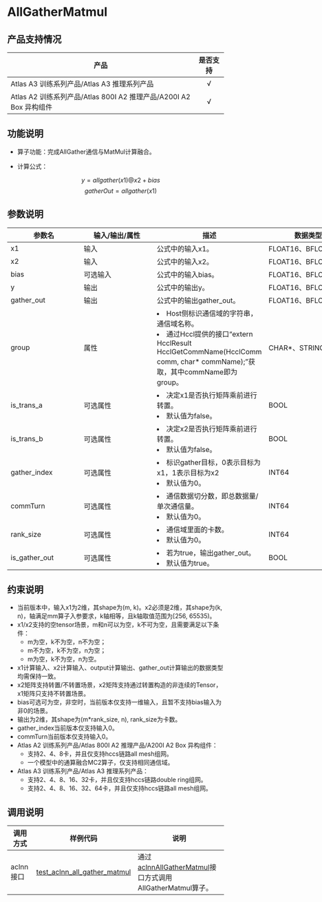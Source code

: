 # AllGatherMatmul

## 产品支持情况

| 产品 | 是否支持 |
| ---- | :----: |
| <term>Atlas A3 训练系列产品/Atlas A3 推理系列产品</term> | √ |
| <term>Atlas A2 训练系列产品/Atlas 800I A2 推理产品/A200I A2 Box 异构组件</term> | √ |

## 功能说明


- 算子功能：完成AllGather通信与MatMul计算融合。
- 计算公式：

    $$
    y=allgather(x1)@x2+bias
    $$
    $$
    gatherOut=allgather(x1)
    $$
## 参数说明


<table style="undefined;table-layout: fixed; width: 1576px"><colgroup>
  <col style="width: 170px">
  <col style="width: 170px">
  <col style="width: 200px">
  <col style="width: 200px">
  <col style="width: 170px">
  </colgroup>
  <thead>
    <tr>
      <th>参数名</th>
      <th>输入/输出/属性</th>
      <th>描述</th>
      <th>数据类型</th>
      <th>数据格式</th>
    </tr></thead>
  <tbody>
    <tr>
      <td>x1</td>
      <td>输入</td>
      <td>公式中的输入x1。</td>
      <td>FLOAT16、BFLOAT16</td>
      <td>ND</td>
    </tr>
    <tr>
      <td>x2</td>
      <td>输入</td>
      <td>公式中的输入x2。</td>
      <td>FLOAT16、BFLOAT16</td>
      <td>ND</td>
    </tr>
    <tr>
      <td>bias</td>
      <td>可选输入</td>
      <td>公式中的输入bias。</td>
      <td>FLOAT16、BFLOAT16</td>
      <td>ND</td>
    </tr>
    <tr>
      <td>y</td>
      <td>输出</td>
      <td>公式中的输出y。</td>
      <td>FLOAT16、BFLOAT16</td>
      <td>ND</td>
    </tr>
    <tr>
      <td>gather_out</td>
      <td>输出</td>
      <td>公式中的输出gather_out。</td>
      <td>FLOAT16、BFLOAT16</td>
      <td>ND</td>
    </tr>
    <tr>
      <td>group</td>
      <td>属性</td>
      <td><li>Host侧标识通信域的字符串，通信域名称。</li><li>通过Hccl提供的接口“extern HcclResult HcclGetCommName(HcclComm comm, char* commName);”获取，其中commName即为group。</li></td>
      <td>CHAR*、STRING</td>
      <td>-</td>
    </tr>
    <tr>
      <td>is_trans_a</td>
      <td>可选属性</td>
      <td><li>决定x1是否执行矩阵乘前进行转置。</li><li>默认值为false。</li></td>
      <td>BOOL</td>
      <td>-</td>
    </tr>
    <tr>
      <td>is_trans_b</td>
      <td>可选属性</td>
      <td><li>决定x2是否执行矩阵乘前进行转置。</li><li>默认值为false。</li></td>
      <td>BOOL</td>
      <td>-</td>
    </tr>
    <tr>
      <td>gather_index</td>
      <td>可选属性</td>
      <td><li>标识gather目标，0表示目标为x1，1表示目标为x2</li><li>默认值为0。</li></td>
      <td>INT64</td>
      <td>-</td>
    </tr>
    <tr>
      <td>commTurn</td>
      <td>可选属性</td>
      <td><li>通信数据切分数，即总数据量/单次通信量。</li><li>默认值为0。</li></td>
      <td>INT64</td>
      <td>-</td>
    </tr>
    <tr>
      <td>rank_size</td>
      <td>可选属性</td>
      <td><li>通信域里面的卡数。</li><li>默认值为0。</li></td>
      <td>INT64</td>
      <td>-</td>
    </tr>
    <tr>
      <td>is_gather_out</td>
      <td>可选属性</td>
      <td><li>若为true，输出gather_out。</li><li>默认值为true。</li></td>
      <td>BOOL</td>
      <td>-</td>
    </tr>
  </tbody></table>

## 约束说明
* 当前版本中，输入x1为2维，其shape为(m, k)。x2必须是2维，其shape为(k, n)，轴满足mm算子入参要求，k轴相等，且k轴取值范围为[256, 65535)。
* x1/x2支持的空tensor场景，m和n可以为空，k不可为空，且需要满足以下条件：
    * m为空，k不为空，n不为空；
    * m不为空，k不为空，n为空；
    * m为空，k不为空，n为空。
* x1计算输入、x2计算输入、output计算输出、gather_out计算输出的数据类型均需保持一致。
* x2矩阵支持转置/不转置场景，x2矩阵支持通过转置构造的非连续的Tensor，x1矩阵只支持不转置场景。
* bias可选可为空，非空时，当前版本仅支持一维输入，且暂不支持bias输入为非0的场景。
* 输出为2维，其shape为(m*rank_size, n), rank_size为卡数。
* gather_index当前版本仅支持输入0。
* commTurn当前版本仅支持输入0。
* <term>Atlas A2 训练系列产品/Atlas 800I A2 推理产品/A200I A2 Box 异构组件</term>：
    * 支持2、4、8卡，并且仅支持hccs链路all mesh组网。
    * 一个模型中的通算融合MC2算子，仅支持相同通信域。
* <term>Atlas A3 训练系列产品/Atlas A3 推理系列产品</term>：
    * 支持2、4、8、16、32卡，并且仅支持hccs链路double ring组网。
    * 支持2、4、8、16、32、64卡，并且仅支持hccs链路all mesh组网。
## 调用说明


| 调用方式   | 样例代码           | 说明                                         |
| ---------------- | --------------------------- | --------------------------------------------------- |
| aclnn接口  | [test_aclnn_all_gather_matmul](./examples/test_aclnn_all_gather_matmul.cpp) | 通过[aclnnAllGatherMatmul](./docs/aclnnAllGatherMatmul.md)接口方式调用AllGatherMatmul算子。 |

